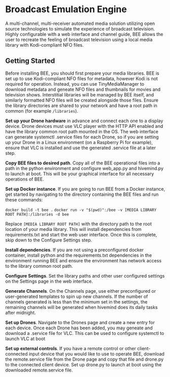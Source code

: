 # Broadcast Emulation Engine
A multi-channel, multi-receiver automated media solution utilizing open source technologies to simulate the experience of broadcast television. Highly configurable with a web interface and channel guide, BEE allows the user to recreate the feeling of broadcast television using a local media library with Kodi-compliant NFO files.

## Getting Started
Before installing BEE, you should first prepare your media libraries. BEE is set up to use Kodi-compliant NFO files for metadata, however Kodi is not required for operation. Instead, you can use TinyMediaManager to download metadata and geneate NFO files and thumbnails for movies and television shows. Interstitial libraries will be managed by BEE itself, and similarly formatted NFO files will be created alongside those files. Ensure the library directories are shared to your network and have a root path in common (for example ```/libraries```).

**Set up your Drone hardware** in advance and connect each one to a display device. Drone devices must use VLC player with the HTTP API enabled and have the library common root path mounted in the OS. The web interface can generate systemctl .service files for each Drone, so if you are setting up your Drone in a Linux environment (on a Raspberry Pi for example), ensure that VLC is installed and use the generated .service file at a later step. 

**Copy BEE files to desired path**. Copy all of the BEE operational files into a path in the python environment and configure web_app.py and hivemind.py to launch at boot. This will be your graphical interface for all necessary operations of BEE.

**Set up Docker instance**. If you are going to run BEE from a Docker instance, get started by navigating to the directory containing the BEE files and run these commands:

`docker build -t bee .`
`docker run -v "$(pwd)":/bee -v [MEDIA LIBRARY ROOT PATH]:/libraries -d bee`

Replace `[MEDIA LIBRARY ROOT PATH]` with the directory path to the root location of your media library. This will install dependencies from requirements.txt and start the web user interface. Once this is complete, skip down to the Configure Settings step.

**Install dependencies**. If you are not using a preconfigured docker container, install python and the requirements.txt dependencies in the environment running BEE and ensure the environment has network access to the library common root path. 

**Configure Settings**. Set the library paths and other user configured settings on the Settings page in the web interface.

**Generate Channels**. On the Channels page, use either preconfigured or user-generated templates to spin up new channels. If the number of channels generated is less than the minimum set in the settings, the remaining channels will be generated when hivemind does its daily tasks after midnight.

**Set up Drones**. Navigate to the Drones page and create a new entry for each device. Once each Drone has been added, you may geneate and download a .service file for VLC. This can be used to configure systemctl to launch VLC at boot

**Set up external controls**. If you have a remote control or other client-connected input device that you would like to use to operate BEE, download the remote.service file from the Drone page and copy that file and drone.py to the connected client device. Set up drone.py to launch at boot using the downloaded remote.service file.
